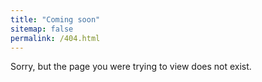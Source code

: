 ```yaml
---
title: "Coming soon"
sitemap: false
permalink: /404.html
---
```


Sorry, but the page you were trying to view does not exist.
